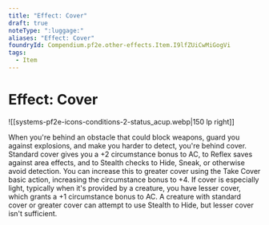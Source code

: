 ```yaml
---
title: "Effect: Cover"
draft: true
noteType: ":luggage:"
aliases: "Effect: Cover"
foundryId: Compendium.pf2e.other-effects.Item.I9lfZUiCwMiGogVi
tags:
  - Item
---
```


# Effect: Cover
![[systems-pf2e-icons-conditions-2-status_acup.webp|150 lp right]]

When you're behind an obstacle that could block weapons, guard you against explosions, and make you harder to detect, you're behind cover. Standard cover gives you a +2 circumstance bonus to AC, to Reflex saves against area effects, and to Stealth checks to Hide, Sneak, or otherwise avoid detection. You can increase this to greater cover using the Take Cover basic action, increasing the circumstance bonus to +4. If cover is especially light, typically when it's provided by a creature, you have lesser cover, which grants a +1 circumstance bonus to AC. A creature with standard cover or greater cover can attempt to use Stealth to Hide, but lesser cover isn't sufficient.
